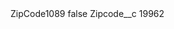 <?xml version="1.0" encoding="UTF-8"?>
<CustomMetadata xmlns="http://soap.sforce.com/2006/04/metadata" xmlns:xsi="http://www.w3.org/2001/XMLSchema-instance" xmlns:xsd="http://www.w3.org/2001/XMLSchema">
    <label>ZipCode1089</label>
    <protected>false</protected>
    <values>
        <field>Zipcode__c</field>
        <value xsi:type="xsd:string">19962</value>
    </values>
</CustomMetadata>
